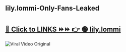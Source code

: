 
 ## lily.lommi-Only-Fans-Leaked

# <h2><a href="https://clipsfans.com/lily.lommi&ref=git">🔗 Click to LINKS ⏩⏩ 👉 🟢 lily.lommi </a></h2>

<a href="https://clipsfans.com/lily.lommi&ref=git" rel="nofollow" data-target="animated-image.originalLink"><img src="https://i.ibb.co.com/xMMVF88/686577567.gif" alt="Viral Video Original" style="max-width: 100%; display: inline-block;" data-target="animated-image.originalImage"></a>
